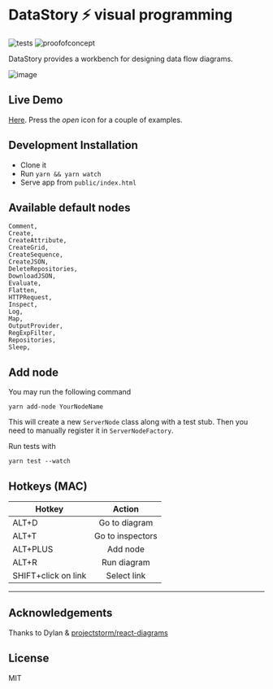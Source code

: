 # DataStory ⚡ visual programming

![tests](https://github.com/ajthinking/data-story/workflows/tests/badge.svg)
![proofofconcept](https://img.shields.io/badge/proof%20of%20concept-gold)
<!--![version](https://img.shields.io/packagist/v/ajthinking/data-story?color=blue)-->


DataStory provides a workbench for designing data flow diagrams.

![image](https://user-images.githubusercontent.com/3457668/117117786-3d48a900-ad90-11eb-91eb-520f7919d7fa.png)

## Live Demo
[Here](https://ajthinking.github.io/data-story/). Press the *open* icon for a couple of examples.

## Development Installation
* Clone it
* Run `yarn && yarn watch`
* Serve app from `public/index.html`

## Available default nodes
```
Comment,
Create,
CreateAttribute,
CreateGrid,
CreateSequence,
CreateJSON,
DeleteRepositories,
DownloadJSON,
Evaluate,
Flatten,
HTTPRequest,
Inspect,
Log,
Map,
OutputProvider,
RegExpFilter,
Repositories,
Sleep,
```

## Add node
You may run the following command
```
yarn add-node YourNodeName
```

This will create a new `ServerNode` class along with a test stub. Then you need to manually register it in `ServerNodeFactory`.

Run tests with
```
yarn test --watch
```

## Hotkeys (MAC)

| Hotkey        | Action           |
| ------------- |:-------------:|
| ALT+D                 | Go to diagram |
| ALT+T                 | Go to inspectors |
| ALT+PLUS              | Add node |
| ALT+R                 | Run diagram |
| SHIFT+click on link   | Select link |

<hr>

## Acknowledgements
Thanks to Dylan & [projectstorm/react-diagrams](https://github.com/projectstorm/react-diagrams)

## License
MIT
